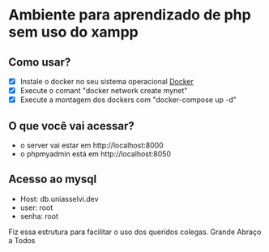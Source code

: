 # Ambiente para aprendizado de php sem uso do xampp
## Como usar?
- [x] Instale o docker no seu sistema operacional [Docker](https://desktop.docker.com/win/main/amd64/Docker%20Desktop%20Installer.exe?utm_source=docker&utm_medium=webreferral&utm_campaign=dd-smartbutton&utm_location=module)
- [x] Execute o comant "docker network create mynet"
- [X] Execute a montagem dos dockers com "docker-compose up -d"
## O que você vai acessar?
- o server vai estar em http://localhost:8000
- o phpmyadmin está em http://localhost:8050
## Acesso ao mysql
- Host: db.uniasselvi.dev
- user: root
- senha: root

Fiz essa estrutura para facilitar o uso dos queridos colegas. Grande Abraço a Todos

